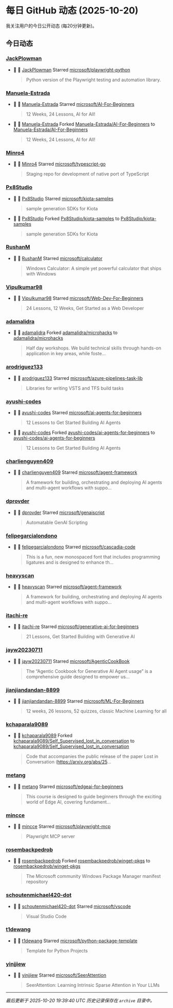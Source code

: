 # 每日 GitHub 动态 (2025-10-20)

我关注用户的今日公开动态 (每20分钟更新)。

## 今日动态

### [JackPlowman](https://github.com/JackPlowman)
- 🌟 👤 [JackPlowman](https://github.com/JackPlowman) Starred [microsoft/playwright-python](https://github.com/microsoft/playwright-python)
  > Python version of the Playwright testing and automation library.

### [Manuela-Estrada](https://github.com/Manuela-Estrada)
- 🌟 👤 [Manuela-Estrada](https://github.com/Manuela-Estrada) Starred [microsoft/AI-For-Beginners](https://github.com/microsoft/AI-For-Beginners)
  > 12 Weeks, 24 Lessons, AI for All!
- 🍴 👤 [Manuela-Estrada](https://github.com/Manuela-Estrada) Forked [Manuela-Estrada/AI-For-Beginners](https://github.com/Manuela-Estrada/AI-For-Beginners) to [Manuela-Estrada/AI-For-Beginners](https://github.com/Manuela-Estrada/AI-For-Beginners)
  > 12 Weeks, 24 Lessons, AI for All!

### [Minro4](https://github.com/Minro4)
- 🌟 👤 [Minro4](https://github.com/Minro4) Starred [microsoft/typescript-go](https://github.com/microsoft/typescript-go)
  > Staging repo for development of native port of TypeScript

### [Px8Studio](https://github.com/Px8Studio)
- 🌟 👤 [Px8Studio](https://github.com/Px8Studio) Starred [microsoft/kiota-samples](https://github.com/microsoft/kiota-samples)
  > sample generation SDKs for Kiota
- 🍴 👤 [Px8Studio](https://github.com/Px8Studio) Forked [Px8Studio/kiota-samples](https://github.com/Px8Studio/kiota-samples) to [Px8Studio/kiota-samples](https://github.com/Px8Studio/kiota-samples)
  > sample generation SDKs for Kiota

### [RushanM](https://github.com/RushanM)
- 🌟 👤 [RushanM](https://github.com/RushanM) Starred [microsoft/calculator](https://github.com/microsoft/calculator)
  > Windows Calculator: A simple yet powerful calculator that ships with Windows

### [Vipulkumar98](https://github.com/Vipulkumar98)
- 🌟 👤 [Vipulkumar98](https://github.com/Vipulkumar98) Starred [microsoft/Web-Dev-For-Beginners](https://github.com/microsoft/Web-Dev-For-Beginners)
  > 24 Lessons, 12 Weeks, Get Started as a Web Developer

### [adamalidra](https://github.com/adamalidra)
- 🍴 👤 [adamalidra](https://github.com/adamalidra) Forked [adamalidra/microhacks](https://github.com/adamalidra/microhacks) to [adamalidra/microhacks](https://github.com/adamalidra/microhacks)
  > Half day workshops. We build technical skills through hands-on application in key areas, while foste...

### [arodriguez133](https://github.com/arodriguez133)
- 🌟 👤 [arodriguez133](https://github.com/arodriguez133) Starred [microsoft/azure-pipelines-task-lib](https://github.com/microsoft/azure-pipelines-task-lib)
  > Libraries for writing VSTS and TFS build tasks

### [ayushi-codes](https://github.com/ayushi-codes)
- 🌟 👤 [ayushi-codes](https://github.com/ayushi-codes) Starred [microsoft/ai-agents-for-beginners](https://github.com/microsoft/ai-agents-for-beginners)
  > 12 Lessons to Get Started Building AI Agents
- 🍴 👤 [ayushi-codes](https://github.com/ayushi-codes) Forked [ayushi-codes/ai-agents-for-beginners](https://github.com/ayushi-codes/ai-agents-for-beginners) to [ayushi-codes/ai-agents-for-beginners](https://github.com/ayushi-codes/ai-agents-for-beginners)
  > 12 Lessons to Get Started Building AI Agents

### [charlienguyen409](https://github.com/charlienguyen409)
- 🌟 👤 [charlienguyen409](https://github.com/charlienguyen409) Starred [microsoft/agent-framework](https://github.com/microsoft/agent-framework)
  > A framework for building, orchestrating and deploying AI agents and multi-agent workflows with suppo...

### [dprovder](https://github.com/dprovder)
- 🌟 👤 [dprovder](https://github.com/dprovder) Starred [microsoft/genaiscript](https://github.com/microsoft/genaiscript)
  > Automatable GenAI Scripting

### [felipegarcialondono](https://github.com/felipegarcialondono)
- 🌟 👤 [felipegarcialondono](https://github.com/felipegarcialondono) Starred [microsoft/cascadia-code](https://github.com/microsoft/cascadia-code)
  > This is a fun, new monospaced font that includes programming ligatures and is designed to enhance th...

### [heavyscan](https://github.com/heavyscan)
- 🌟 👤 [heavyscan](https://github.com/heavyscan) Starred [microsoft/agent-framework](https://github.com/microsoft/agent-framework)
  > A framework for building, orchestrating and deploying AI agents and multi-agent workflows with suppo...

### [itachi-re](https://github.com/itachi-re)
- 🌟 👤 [itachi-re](https://github.com/itachi-re) Starred [microsoft/generative-ai-for-beginners](https://github.com/microsoft/generative-ai-for-beginners)
  > 21 Lessons, Get Started Building with Generative AI 

### [jayw20230711](https://github.com/jayw20230711)
- 🌟 👤 [jayw20230711](https://github.com/jayw20230711) Starred [microsoft/AgenticCookBook](https://github.com/microsoft/AgenticCookBook)
  > The “Agentic Cookbook for Generative AI Agent usage” is a comprehensive guide designed to empower us...

### [jianjiandandan-8899](https://github.com/jianjiandandan-8899)
- 🌟 👤 [jianjiandandan-8899](https://github.com/jianjiandandan-8899) Starred [microsoft/ML-For-Beginners](https://github.com/microsoft/ML-For-Beginners)
  > 12 weeks, 26 lessons, 52 quizzes, classic Machine Learning for all

### [kchaparala9089](https://github.com/kchaparala9089)
- 🍴 👤 [kchaparala9089](https://github.com/kchaparala9089) Forked [kchaparala9089/Self_Supervised_lost_in_conversation](https://github.com/kchaparala9089/Self_Supervised_lost_in_conversation) to [kchaparala9089/Self_Supervised_lost_in_conversation](https://github.com/kchaparala9089/Self_Supervised_lost_in_conversation)
  > Code that accompanies the public release of the paper Lost in Conversation (https://arxiv.org/abs/25...

### [metang](https://github.com/metang)
- 🌟 👤 [metang](https://github.com/metang) Starred [microsoft/edgeai-for-beginners](https://github.com/microsoft/edgeai-for-beginners)
  > This course is designed to guide beginners through the exciting world of Edge AI, covering fundament...

### [mincce](https://github.com/mincce)
- 🌟 👤 [mincce](https://github.com/mincce) Starred [microsoft/playwright-mcp](https://github.com/microsoft/playwright-mcp)
  > Playwright MCP server

### [rosembackpedrob](https://github.com/rosembackpedrob)
- 🍴 👤 [rosembackpedrob](https://github.com/rosembackpedrob) Forked [rosembackpedrob/winget-pkgs](https://github.com/rosembackpedrob/winget-pkgs) to [rosembackpedrob/winget-pkgs](https://github.com/rosembackpedrob/winget-pkgs)
  > The Microsoft community Windows Package Manager manifest repository

### [schoutenmichael420-dot](https://github.com/schoutenmichael420-dot)
- 🌟 👤 [schoutenmichael420-dot](https://github.com/schoutenmichael420-dot) Starred [microsoft/vscode](https://github.com/microsoft/vscode)
  > Visual Studio Code

### [t1dewang](https://github.com/t1dewang)
- 🌟 👤 [t1dewang](https://github.com/t1dewang) Starred [microsoft/python-package-template](https://github.com/microsoft/python-package-template)
  > Template for Python Projects

### [yinjjiew](https://github.com/yinjjiew)
- 🌟 👤 [yinjjiew](https://github.com/yinjjiew) Starred [microsoft/SeerAttention](https://github.com/microsoft/SeerAttention)
  > SeerAttention: Learning Intrinsic Sparse Attention in Your LLMs


---
*最后更新于 2025-10-20 19:39:40 UTC*
*历史记录保存在 `archive` 目录中。*
